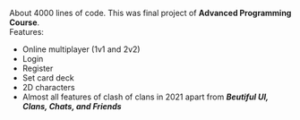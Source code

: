 About 4000 lines of code. This was final project of **Advanced Programming Course**. \
Features: 
- Online multiplayer (1v1 and 2v2)
- Login
- Register
- Set card deck
- 2D characters
- Almost all features of clash of clans in 2021 apart from ***Beutiful UI, Clans, Chats, and Friends***
